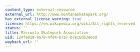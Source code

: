 ```yaml
---
content_type: external-resource
external_url: http://www.montanaskatepark.org/
has_external_license_warning: true
license: https://en.wikipedia.org/wiki/All_rights_reserved
status: ''
title: Missoula Skatepark Association
uid: 124fe918-9a70-4fd4-b7a7-b7ec6db3e6cd
wayback_url: ''
---
```

